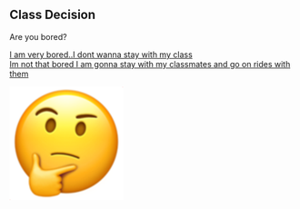 Class Decision
---
Are you bored?

[I am very bored..I dont wanna stay with my class](friends-class.md)  
[Im not that bored I am gonna stay with my classmates and go on rides with them](go-home.md)

![image](classdecision.png)